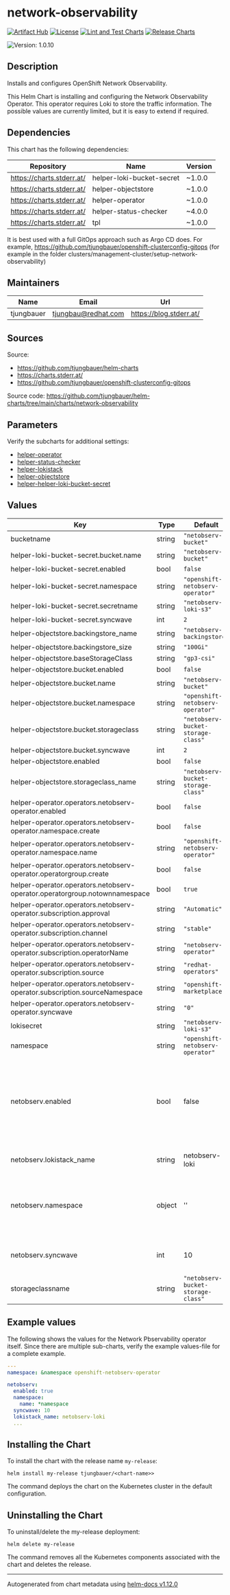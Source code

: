 

# network-observability

  [![Artifact Hub](https://img.shields.io/endpoint?url=https://artifacthub.io/badge/repository/openshift-bootstraps)](https://artifacthub.io/packages/search?repo=openshift-bootstraps)
  [![License](https://img.shields.io/badge/License-Apache_2.0-blue.svg)](https://opensource.org/licenses/Apache-2.0)
  [![Lint and Test Charts](https://github.com/tjungbauer/helm-charts/actions/workflows/lint_and_test_charts.yml/badge.svg)](https://github.com/tjungbauer/helm-charts/actions/workflows/lint_and_test_charts.yml)
  [![Release Charts](https://github.com/tjungbauer/helm-charts/actions/workflows/release.yml/badge.svg)](https://github.com/tjungbauer/helm-charts/actions/workflows/release.yml)

  ![Version: 1.0.10](https://img.shields.io/badge/Version-1.0.10-informational?style=flat-square)

 

  ## Description

  Installs and configures OpenShift Network Observability.

This Helm Chart is installing and configuring the Network Observability Operator.
This operator requires Loki to store the traffic information. The possible values are currently limited, but it is easy to extend if required.

## Dependencies

This chart has the following dependencies:

| Repository | Name | Version |
|------------|------|---------|
| https://charts.stderr.at/ | helper-loki-bucket-secret | ~1.0.0 |
| https://charts.stderr.at/ | helper-objectstore | ~1.0.0 |
| https://charts.stderr.at/ | helper-operator | ~1.0.0 |
| https://charts.stderr.at/ | helper-status-checker | ~4.0.0 |
| https://charts.stderr.at/ | tpl | ~1.0.0 |

It is best used with a full GitOps approach such as Argo CD does. For example, https://github.com/tjungbauer/openshift-clusterconfig-gitops (for example in the folder clusters/management-cluster/setup-network-observability)

## Maintainers

| Name | Email | Url |
| ---- | ------ | --- |
| tjungbauer | <tjungbau@redhat.com> | <https://blog.stderr.at/> |

## Sources
Source:
* <https://github.com/tjungbauer/helm-charts>
* <https://charts.stderr.at/>
* <https://github.com/tjungbauer/openshift-clusterconfig-gitops>

Source code: https://github.com/tjungbauer/helm-charts/tree/main/charts/network-observability

## Parameters

Verify the subcharts for additional settings:

* [helper-operator](https://github.com/tjungbauer/helm-charts/tree/main/charts/helper-operator)
* [helper-status-checker](https://github.com/tjungbauer/helm-charts/tree/main/charts/helper-operator)
* [helper-lokistack](https://github.com/tjungbauer/helm-charts/tree/main/charts/helper-lokistack)
* [helper-objectstore](https://github.com/tjungbauer/helm-charts/tree/main/charts/helper-objectstore)
* [helper-helper-loki-bucket-secret](https://github.com/tjungbauer/helm-charts/tree/main/charts/helper-helper-loki-bucket-secret)

## Values

| Key | Type | Default | Description |
|-----|------|---------|-------------|
| bucketname | string | `"netobserv-bucket"` |  |
| helper-loki-bucket-secret.bucket.name | string | `"netobserv-bucket"` |  |
| helper-loki-bucket-secret.enabled | bool | `false` |  |
| helper-loki-bucket-secret.namespace | string | `"openshift-netobserv-operator"` |  |
| helper-loki-bucket-secret.secretname | string | `"netobserv-loki-s3"` |  |
| helper-loki-bucket-secret.syncwave | int | `2` |  |
| helper-objectstore.backingstore_name | string | `"netobserv-backingstore"` |  |
| helper-objectstore.backingstore_size | string | `"100Gi"` |  |
| helper-objectstore.baseStorageClass | string | `"gp3-csi"` |  |
| helper-objectstore.bucket.enabled | bool | `false` |  |
| helper-objectstore.bucket.name | string | `"netobserv-bucket"` |  |
| helper-objectstore.bucket.namespace | string | `"openshift-netobserv-operator"` |  |
| helper-objectstore.bucket.storageclass | string | `"netobserv-bucket-storage-class"` |  |
| helper-objectstore.bucket.syncwave | int | `2` |  |
| helper-objectstore.enabled | bool | `false` |  |
| helper-objectstore.storageclass_name | string | `"netobserv-bucket-storage-class"` |  |
| helper-operator.operators.netobserv-operator.enabled | bool | `false` |  |
| helper-operator.operators.netobserv-operator.namespace.create | bool | `false` |  |
| helper-operator.operators.netobserv-operator.namespace.name | string | `"openshift-netobserv-operator"` |  |
| helper-operator.operators.netobserv-operator.operatorgroup.create | bool | `false` |  |
| helper-operator.operators.netobserv-operator.operatorgroup.notownnamespace | bool | `true` |  |
| helper-operator.operators.netobserv-operator.subscription.approval | string | `"Automatic"` |  |
| helper-operator.operators.netobserv-operator.subscription.channel | string | `"stable"` |  |
| helper-operator.operators.netobserv-operator.subscription.operatorName | string | `"netobserv-operator"` |  |
| helper-operator.operators.netobserv-operator.subscription.source | string | `"redhat-operators"` |  |
| helper-operator.operators.netobserv-operator.subscription.sourceNamespace | string | `"openshift-marketplace"` |  |
| helper-operator.operators.netobserv-operator.syncwave | string | `"0"` |  |
| lokisecret | string | `"netobserv-loki-s3"` |  |
| namespace | string | `"openshift-netobserv-operator"` |  |
| netobserv.enabled | bool | false | Enable Network Observability configuration? This will also create the reader/writer rolebanding for multi-tenancy |
| netobserv.lokistack_name | string | netobserv-loki | Name of the LokiStack resource. |
| netobserv.namespace | object | '' | Namespace where Network Observability FlowCollector shall be installed. |
| netobserv.syncwave | int | 10 | Syncwave for the FlowCollector resource. |
| storageclassname | string | `"netobserv-bucket-storage-class"` |  |

## Example values

The following shows the values for the Network Pbservability operator itself. Since there are multiple sub-charts, verify the example values-file for a complete example.

```yaml
---
namespace: &namespace openshift-netobserv-operator

netobserv:
  enabled: true
  namespace:
    name: *namespace
  syncwave: 10
  lokistack_name: netobserv-loki
  ...
```

## Installing the Chart

To install the chart with the release name `my-release`:

```console
helm install my-release tjungbauer/<chart-name>>
```

The command deploys the chart on the Kubernetes cluster in the default configuration.

## Uninstalling the Chart

To uninstall/delete the my-release deployment:

```console
helm delete my-release
```

The command removes all the Kubernetes components associated with the chart and deletes the release.

----------------------------------------------
Autogenerated from chart metadata using [helm-docs v1.12.0](https://github.com/norwoodj/helm-docs/releases/v1.12.0)
